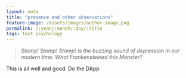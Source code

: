 ```yaml
---
layout: note
title: "presence and other observations"
feature-image: /assets/images/author-image.png
permalink: /:year/:month/:day/:title
tags: test psychology
---
```


> _Stomp! Stomp! Stomp! is the buzzing sound of depression in our modern time. What Frankensteined this Monster?_ <br />

This is all well and good. Do the DApp